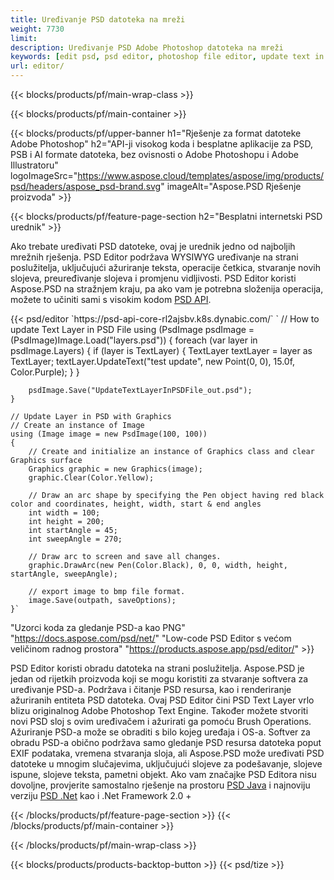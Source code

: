 ```yaml
---
title: Uređivanje PSD datoteka na mreži
weight: 7730
limit: 
description: Uređivanje PSD Adobe Photoshop datoteka na mreži
keywords: [edit psd, psd editor, photoshop file editor, update text in psd, update psd]
url: editor/
---
```


{{< blocks/products/pf/main-wrap-class >}}


{{< blocks/products/pf/main-container >}}

{{< blocks/products/pf/upper-banner h1="Rješenje za format datoteke Adobe Photoshop" h2="API-ji visokog koda i besplatne aplikacije za PSD, PSB i AI formate datoteka, bez ovisnosti o Adobe Photoshopu i Adobe Illustratoru" logoImageSrc="https://www.aspose.cloud/templates/aspose/img/products/psd/headers/aspose_psd-brand.svg" imageAlt="Aspose.PSD Rješenje proizvoda" >}}

{{< blocks/products/pf/feature-page-section h2="Besplatni internetski PSD urednik" >}}
<p>Ako trebate uređivati PSD datoteke, ovaj je urednik jedno od najboljih mrežnih rješenja. PSD Editor podržava WYSIWYG uređivanje na strani poslužitelja, uključujući ažuriranje teksta, operacije četkica, stvaranje novih slojeva, preuređivanje slojeva i promjenu vidljivosti. PSD Editor koristi Aspose.PSD na stražnjem kraju, pa ako vam je potrebna složenija operacija, možete to učiniti sami s visokim kodom <a href="/psd/{{< lang-code >}}">PSD API</a>.</p>
{{< psd/editor `https://psd-api-core-rl2ajsbv.k8s.dynabic.com/` 
`	// How to update Text Layer in PSD File
	using (PsdImage psdImage = (PsdImage)Image.Load("layers.psd"))
  	{
		foreach (var layer in psdImage.Layers)
		{
			if (layer is TextLayer)
			{
				TextLayer textLayer = layer as TextLayer;
				textLayer.UpdateText("test update", new Point(0, 0), 15.0f, Color.Purple);
			}
		}

		psdImage.Save("UpdateTextLayerInPSDFile_out.psd");
	}
	
	// Update Layer in PSD with Graphics
	// Create an instance of Image
	using (Image image = new PsdImage(100, 100))
	{
		// Create and initialize an instance of Graphics class and clear Graphics surface
		Graphics graphic = new Graphics(image);
		graphic.Clear(Color.Yellow);

		// Draw an arc shape by specifying the Pen object having red black color and coordinates, height, width, start & end angles                 
		int width = 100;
		int height = 200;
		int startAngle = 45;
		int sweepAngle = 270;

		// Draw arc to screen and save all changes.
		graphic.DrawArc(new Pen(Color.Black), 0, 0, width, height, startAngle, sweepAngle);

		// export image to bmp file format.
		image.Save(outpath, saveOptions);
	}` 
"Uzorci koda za gledanje PSD-a kao PNG"  "https://docs.aspose.com/psd/net/" 
"Low-code PSD Editor s većom veličinom radnog prostora" "https://products.aspose.app/psd/editor/" >}}
<p>PSD Editor koristi obradu datoteka na strani poslužitelja. Aspose.PSD je jedan od rijetkih proizvoda koji se mogu koristiti za stvaranje softvera za uređivanje PSD-a. Podržava i čitanje PSD resursa, kao i renderiranje ažuriranih entiteta PSD datoteka. Ovaj PSD Editor čini PSD Text Layer vrlo blizu originalnog Adobe Photoshop Text Engine. Također možete stvoriti novi PSD sloj s ovim uređivačem i ažurirati ga pomoću Brush Operations. Ažuriranje PSD-a može se obraditi s bilo kojeg uređaja i OS-a. Softver za obradu PSD-a obično podržava samo gledanje PSD resursa datoteka poput EXIF podataka, vremena stvaranja sloja, ali Aspose.PSD može uređivati PSD datoteke u mnogim slučajevima, uključujući slojeve za podešavanje, slojeve ispune, slojeve teksta, pametni objekt. Ako vam značajke PSD Editora nisu dovoljne, provjerite samostalno rješenje na prostoru <a href="/psd/{{< lang-code >}}java">PSD Java</a> i najnoviju verziju <a href="/psd/{{< lang-code >}}net">PSD .Net</a> kao i .Net Framework 2.0 +</p>

{{< /blocks/products/pf/feature-page-section >}}
{{< /blocks/products/pf/main-container >}}


{{< /blocks/products/pf/main-wrap-class >}}

{{< blocks/products/products-backtop-button >}}
{{< psd/tize >}}

